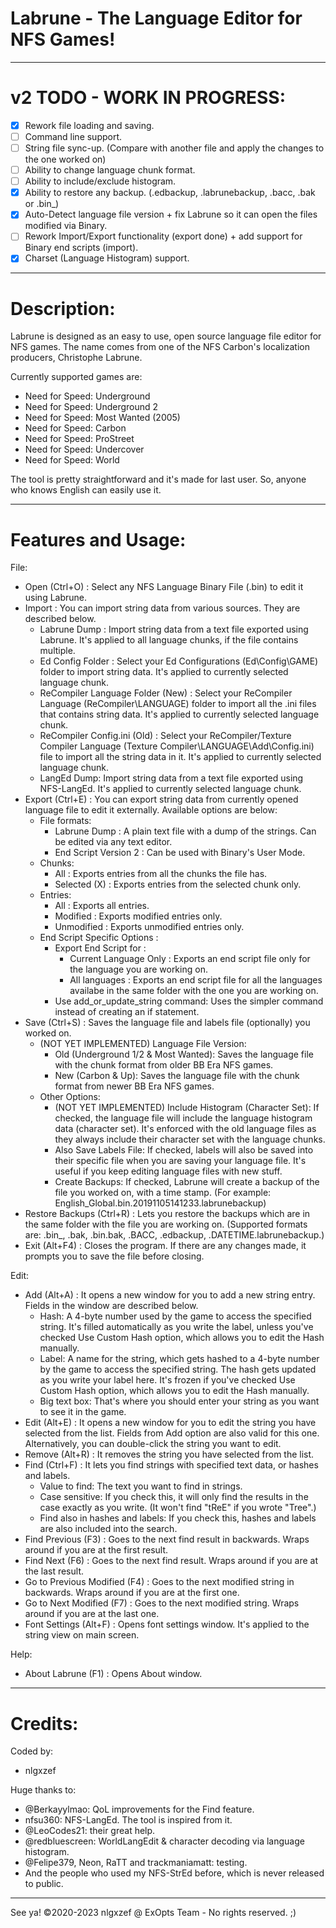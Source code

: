 # Labrune - The Language Editor for NFS Games!  
---------------------------
# v2 TODO - WORK IN PROGRESS:
- [x] Rework file loading and saving.
- [ ] Command line support.
- [ ] String file sync-up. (Compare with another file and apply the changes to the one worked on)
- [ ] Ability to change language chunk format.
- [ ] Ability to include/exclude histogram.
- [x] Ability to restore any backup. (.edbackup, .labrunebackup, .bacc, .bak or .bin_)
- [x] Auto-Detect language file version + fix Labrune so it can open the files modified via Binary.
- [ ] Rework Import/Export functionality (export done) + add support for Binary end scripts (import).
- [x] Charset (Language Histogram) support.

---------------------------
# Description:

Labrune is designed as an easy to use, open source language file editor for NFS games. The name comes from one of the NFS Carbon's localization producers, Christophe Labrune.

Currently supported games are:
- Need for Speed: Underground
- Need for Speed: Underground 2
- Need for Speed: Most Wanted (2005)
- Need for Speed: Carbon
- Need for Speed: ProStreet
- Need for Speed: Undercover
- Need for Speed: World

The tool is pretty straightforward and it's made for last user. So, anyone who knows English can easily use it.

----------------------------
# Features and Usage:

File:
- Open (Ctrl+O) : Select any NFS Language Binary File (.bin) to edit it using Labrune.
- Import : You can import string data from various sources. They are described below.
    - Labrune Dump : Import string data from a text file exported using Labrune. It's applied to all language chunks, if the file contains multiple.
    - Ed Config Folder : Select your Ed Configurations (Ed\Config\GAME) folder to import string data. It's applied to currently selected language chunk.
    - ReCompiler Language Folder (New) : Select your ReCompiler Language (ReCompiler\LANGUAGE) folder to import all the .ini files that contains string data. It's applied to currently selected language chunk.
    - ReCompiler Config.ini (Old) : Select your ReCompiler/Texture Compiler Language (Texture Compiler\LANGUAGE\Add\Config.ini) file to import all the string data in it. It's applied to currently selected language chunk.
    - LangEd Dump: Import string data from a text file exported using NFS-LangEd. It's applied to currently selected language chunk.
- Export (Ctrl+E) : You can export string data from currently opened language file to edit it externally. Available options are below:
    - File formats:
        - Labrune Dump : A plain text file with a dump of the strings. Can be edited via any text editor.
	    - End Script Version 2 : Can be used with Binary's User Mode.
    - Chunks:
	    - All : Exports entries from all the chunks the file has.
		- Selected (X) : Exports entries from the selected chunk only.
	- Entries:
	    - All : Exports all entries.
		- Modified : Exports modified entries only.
		- Unmodified : Exports unmodified entries only.
	- End Script Specific Options :
	    - Export End Script for :
		    - Current Language Only : Exports an end script file only for the language you are working on.
		    - All languages : Exports an end script file for all the languages availabe in the same folder with the one you are working on.
		- Use add_or_update_string command: Uses the simpler command instead of creating an if statement.
- Save (Ctrl+S) : Saves the language file and labels file (optionally) you worked on.
    - (NOT YET IMPLEMENTED) Language File Version: 
	    - Old (Underground 1/2 & Most Wanted): Saves the language file with the chunk format from older BB Era NFS games.
	    - New (Carbon & Up): Saves the language file with the chunk format from newer BB Era NFS games.
	- Other Options:
	    - (NOT YET IMPLEMENTED) Include Histogram (Character Set): If checked, the language file will include the language histogram data (character set). It's enforced with the old language files as they always include their character set with the language chunks.
        - Also Save Labels File: If checked, labels will also be saved into their specific file when you are saving your language file. It's useful if you keep editing language files with new stuff.
        - Create Backups: If checked, Labrune will create a backup of the file you worked on, with a time stamp. (For example: English_Global.bin.20191105141233.labrunebackup)
- Restore Backups (Ctrl+R) : Lets you restore the backups which are in the same folder with the file you are working on. (Supported formats are: .bin_, .bak, .bin.bak, .BACC, .edbackup, .DATETIME.labrunebackup.)
- Exit (Alt+F4) : Closes the program. If there are any changes made, it prompts you to save the file before closing.

Edit:
- Add (Alt+A) : It opens a new window for you to add a new string entry. Fields in the window are described below.
    - Hash: A 4-byte number used by the game to access the specified string. It's filled automatically as you write the label, unless you've checked Use Custom Hash option, which allows you to edit the Hash manually.
    - Label: A name for the string, which gets hashed to a 4-byte number by the game to access the specified string. The hash gets updated as you write your label here. It's frozen if you've checked Use Custom Hash option, which allows you to edit the Hash manually.
    - Big text box: That's where you should enter your string as you want to see it in the game.
- Edit (Alt+E) : It opens a new window for you to edit the string you have selected from the list. Fields from Add option are also valid for this one. Alternatively, you can double-click the string you want to edit.
- Remove (Alt+R) : It removes the string you have selected from the list.
- Find (Ctrl+F) : It lets you find strings with specified text data, or hashes and labels.
    - Value to find: The text you want to find in strings.
    - Case sensitive: If you check this, it will only find the results in the case exactly as you write. (It won't find "tReE" if you wrote "Tree".)
    - Find also in hashes and labels: If you check this, hashes and labels are also included into the search.
- Find Previous (F3) : Goes to the next find result in backwards. Wraps around if you are at the first result.
- Find Next (F6) : Goes to the next find result. Wraps around if you are at the last result.
- Go to Previous Modified (F4) : Goes to the next modified string in backwards. Wraps around if you are at the first one.
- Go to Next Modified (F7) : Goes to the next modified string. Wraps around if you are at the last one.
- Font Settings (Alt+F) : Opens font settings window. It's applied to the string view on main screen.

Help:
- About Labrune (F1) : Opens About window.

-----------------------
# Credits:

Coded by:
- nlgxzef

Huge thanks to:
- @Berkayylmao: QoL improvements for the Find feature.
- nfsu360: NFS-LangEd. The tool is inspired from it.
- @LeoCodes21: their great help.
- @redbluescreen: WorldLangEdit & character decoding via language histogram.
- @Felipe379, Neon, RaTT and trackmaniamatt: testing.
- And the people who used my NFS-StrEd before, which is never released to public.

------------------------

See ya!
©2020-2023 nlgxzef @ ExOpts Team - No rights reserved. ;)

